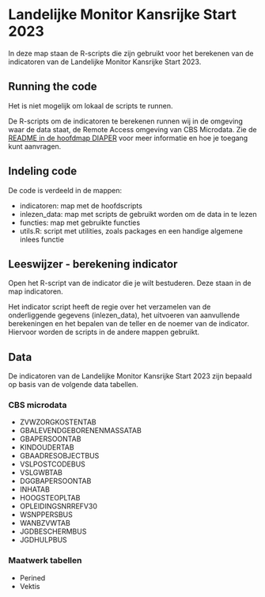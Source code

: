 # Landelijke Monitor Kansrijke Start 2023
In deze map staan de R-scripts die zijn gebruikt voor het berekenen van de indicatoren van de Landelijke Monitor Kansrijke Start 2023.

## Running the code
Het is niet mogelijk om lokaal de scripts te runnen.

De R-scripts om de indicatoren te berekenen runnen wij in de omgeving waar de data staat, de Remote Access omgeving van CBS Microdata. Zie de [README in de hoofdmap DIAPER](./../README.md) voor meer informatie en hoe je toegang kunt aanvragen.

## Indeling code
De code is verdeeld in de mappen:
- indicatoren: map met de hoofdscripts
- inlezen_data: map met scripts de gebruikt worden om de data in te lezen
- functies: map met gebruikte functies
- utils.R: script met utilities, zoals packages en een handige algemene inlees functie

## Leeswijzer - berekening indicator
Open het R-script van de indicator die je wilt bestuderen. Deze staan in de map indicatoren.
 
Het indicator script heeft de regie over het verzamelen van de onderliggende gegevens (inlezen_data), het uitvoeren van aanvullende berekeningen en het bepalen van de teller en de noemer van de indicator. Hiervoor worden de scripts in de andere mappen gebruikt.

## Data
De indicatoren van de Landelijke Monitor Kansrijke Start 2023 zijn bepaald op basis van de volgende data tabellen.

### CBS microdata 
- ZVWZORGKOSTENTAB
- GBALEVENDGEBORENENMASSATAB
- GBAPERSOONTAB
- KINDOUDERTAB
- GBAADRESOBJECTBUS
- VSLPOSTCODEBUS
- VSLGWBTAB
- DGGBAPERSOONTAB
- INHATAB
- HOOGSTEOPLTAB
- OPLEIDINGSNRREFV30
- WSNPPERSBUS
- WANBZVWTAB
- JGDBESCHERMBUS
- JGDHULPBUS

### Maatwerk tabellen
- Perined 
- Vektis
